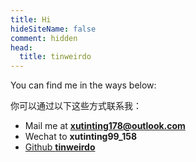 ```yaml
---
title: Hi
hideSiteName: false
comment: hidden
head:
  title: tinweirdo
---
```


You can find me in the ways below:

你可以通过以下这些方式联系我：

 - Mail me at **xutinting178@outlook.com**
 - Wechat to **xutinting99_158**
 - [Github **tinweirdo**](https://github.com/tinweirdo)